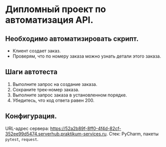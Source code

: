 # Дипломный проект по автоматизация API.

## Необходимо автоматизировать скрипт.
 - Клиент создает заказ.
 - Проверям, что по номеру заказа можно узнать детали этого заказа.

## Шаги автотеста 
1. Выполните запрос на создание заказа.
2. Сохраните трек-номер заказа.
3. Выполните запрос заказа в установленном порядке.
4. Убедитесь, что код ответа равен 200.

## Конфигурация.
URL-адрес сервера: https://52a2b89f-8ff0-4f4d-82cf-352ee99d5474.serverhub.praktikum-services.ru.
Стек: PyCharm, пакеты `pytest`, `request`.

